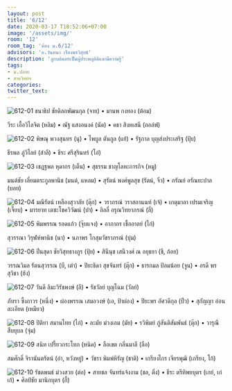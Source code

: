 ```yaml
---
layout: post
title: '6/12'
date: 2020-03-17 T18:52:06+07:00
image: '/assets/img/'
room: '12'
room_tag: 'ห้อง ม.6/12'
advisors: 'อ.วันทนา เรืองพรวิสุทธ์'
description: 'ลูกบดินทรเป็นผู้ประพฤติดีและมีความรู้'
tags:
- ม.ปลาย
- สายวิทย์ฯ
categories:
twitter_text:
---
```

![612-01](https://res.cloudinary.com/dbruw74ms/image/upload/r_8,c_fit,w_760/v1584451348/612-01_drxvbk.png)
ชนาธิป ชัยดิลกพัฒนกุล (จาย) • มานพ กงทอง (ต้อม)

วีระ เอื้อวิไลจิต (หลิม) • ณัฐ แสงอนงค์ (นัด) • คธา สิงหเสนี (กอล์ฟ)

![612-02](https://res.cloudinary.com/dbruw74ms/image/upload/r_8,c_fit,w_760/v1584451382/612-02_hrql2w.png)
พิษณุ พวงสุนทร (นุ) • ไพบูล ตันกูล (แย้) • รัฐกาล บุญส่งประเสริฐ (ปุ้ย)

ธีรพล ภู่วิไลย์ (สำลี) • ธีระ ศรีสุรินทร์ (โอ๋)

![612-03](https://res.cloudinary.com/dbruw74ms/image/upload/r_8,c_fit,w_760/v1584451325/612-03_m8ouxr.png)
เชฏฐพล หุดากร (เต็น) • สุธรรม ชาญโลหะการกิจ (หมู)

มนต์ชัย เลี่ยมตระกูลพานิช (มนต์, แหลม) • สุรัตน์ พงศ์พูลสุข (รัตน์, จิ๋ว) • กรัณย์ อรัณยะปาล (บอย)

![612-04](https://res.cloudinary.com/dbruw74ms/image/upload/r_8,c_fit,w_760/v1584451345/612-04_dx59en.png)
มณีรัตน์ เหลืองสุวาลัย (ตุ๊ก) • วราภรณ์ วราสถานนท์ (เจ้) • เกตุมาลา เปรมเจริญ (เจี๊ยบ) • มารยาท เตชะโชควิวัฒน์ (ปา) • ลิลลี่ อรุณวิทยาภรณ์ (ลี่)

![612-05](https://res.cloudinary.com/dbruw74ms/image/upload/r_8,c_fit,w_760/v1584451317/612-05_uawzio.png)
พิมพรรณ รอดแก้ว (จุ๊บแจง) • อาภากร เชื้ออาลย์ (ไก่)

สุวรรณา วิรุฬห์พานิช (นา) • นภาพร โกสุมวัชราภรณ์ (บุ๋ม)

![612-06](https://res.cloudinary.com/dbruw74ms/image/upload/r_8,c_fit,w_760/v1584451348/612-06_fmdrgs.png)
ปิ่นสุดา ชัยวิสุทธางกูร (ปุ้ย) • สินีนุช เสนีวงศ์ ณ อยุธยา (ชี, ก้อย)

วรรณวิมล รัตนสุวรรณ (บี, เต่า) • ปิยะธิดา สุขจันทร์ (ตุ๊ก) • ธารกมล ป้อมน้อย (จูน) • อรดี พรสุวิชา (ฮ้ง)


![612-07](https://res.cloudinary.com/dbruw74ms/image/upload/r_8,c_fit,w_760/v1584451415/612-07_hfipko.png)
วันดี ลิมะวิรัชพงษ์ (ลี) • รัชวัลย์ บุญโฉม (วัลย์)

ภัทรา ซึ้งถาวร (หนึ่ง) • ผ่องพรรณ เสมอวงษ์ (เอ, ป้าผ่อง) • ปิยะพร อัศวดีกุล (ปิ๋ว) • สุกัญญา อ่อนละเอียด (เหมียว)

![612-08](https://res.cloudinary.com/dbruw74ms/image/upload/r_8,c_fit,w_760/v1584451399/612-08_l3ehi2.png)
ปิติยา สมานไทย (ไก่) • ละมัย ม่วงเอม (มัย) • รวิพิมย์ ภู่สันติสัมพันธ์ (ตุ๊ก) • วารุณี สืบยุบล (จุ๋ม)

![612-09](https://res.cloudinary.com/dbruw74ms/image/upload/r_8,c_fit,w_760/v1584451414/612-09_sekrpa.png)
สนิท เปรี้ยวกระโทก (หนิด) • ลือเขต กลิ่นมาลี (ลือ)

สมศักดิ์ จิรานันตรัตน์ (อ๋า, หวังหยู่) • วัชรา พิมพ์หิรัญ (ชาติ) • เกรียงไกร เจียรพุฒิ (เกรียง, โก้)

![612-10](https://res.cloudinary.com/dbruw74ms/image/upload/r_8,c_fit,w_760/v1584451411/612-10_jvutu1.png)
รัชตพนธ์ ม่วงสวย (ต่อ) • สายชล จันทร์แจ้งงาม (ชล, ติ่ง) • ธีระ ตรีทิพยบุตร (เกย์, เก่เก้) • ศิลป์ชัย มานิกบุตร (กี้)
